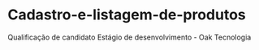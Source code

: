 # Cadastro-e-listagem-de-produtos
 Qualificação de candidato Estágio de desenvolvimento - Oak Tecnologia
